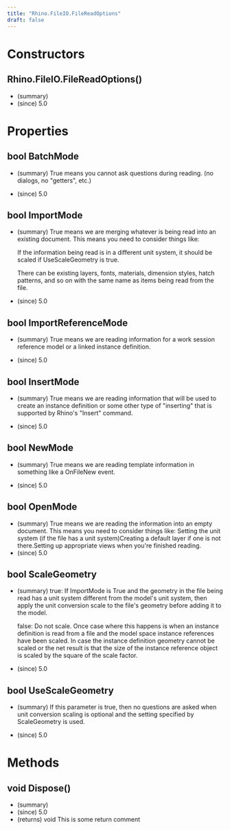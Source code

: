 ```yaml
---
title: "Rhino.FileIO.FileReadOptions"
draft: false
---
```


# Constructors
## Rhino.FileIO.FileReadOptions()
- (summary) 
- (since) 5.0
# Properties
## bool BatchMode
- (summary) 
     True means you cannot ask questions during reading. (no dialogs, no "getters", etc.)
     
- (since) 5.0
## bool ImportMode
- (summary) 
     True means we are merging whatever is being read into an existing document.
      This means you need to consider things like:
     
     If the information being read is in a different unit system, it should be
     scaled if UseScaleGeometry is true.
     
     There can be existing layers, fonts, materials, dimension styles, hatch
     patterns, and so on with the same name as items being read from the file.
     
- (since) 5.0
## bool ImportReferenceMode
- (summary) 
     True means we are reading information for a work session reference model
     or a linked instance definition.
     
- (since) 5.0
## bool InsertMode
- (summary) 
     True means we are reading information that will be used to create an
     instance definition or some other type of "inserting" that is supported
     by Rhino's "Insert" command.
     
- (since) 5.0
## bool NewMode
- (summary) 
     True means we are reading template information in something like
     a OnFileNew event.
     
- (since) 5.0
## bool OpenMode
- (summary) 
     True means we are reading the information into an empty document.  This
     means you need to consider things like:
     Setting the unit system (if the file has a unit system)Creating a default layer if one is not there.Setting up appropriate views when you're finished reading.
- (since) 5.0
## bool ScaleGeometry
- (summary) 
     true: If ImportMode is True and the geometry in the file being read has
     a unit system different from the model's unit system, then apply the unit
     conversion scale to the file's geometry before adding it to the model.
     
     false: Do not scale. Once case where this happens is when an instance
     definition is read from a file and the model space instance references
     have been scaled. In case the instance definition geometry cannot be
     scaled or the net result is that the size of the instance reference
     object is scaled by the square of the scale factor.
     
- (since) 5.0
## bool UseScaleGeometry
- (summary) 
     If this parameter is true, then no questions are asked when unit conversion
     scaling is optional and the setting specified by ScaleGeometry is used.
     
- (since) 5.0
# Methods
## void Dispose()
- (summary) 
- (since) 5.0
- (returns) void This is some return comment
